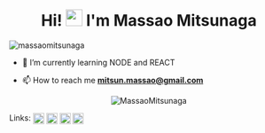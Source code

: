 <h1 align="center">Hi! <img src="https://raw.githubusercontent.com/kaueMarques/kaueMarques/master/hi.gif" width="30px"> I'm Massao Mitsunaga</h1>
<p align="left"> <img src="https://komarev.com/ghpvc/?username=massaomitsunaga" alt="massaomitsunaga" /> </p>

- 🌱 I’m currently learning NODE and REACT

- 📫 How to reach me **mitsun.massao@gmail.com**

<p align="center">
<img  src="https://github-readme-stats.vercel.app/api?username=massaomitsunaga&show_icons=true" alt="MassaoMitsunaga"/> 
</p>

<p align="left">
Links: <a href="https://www.linkedin.com/in/massaomitsunaga/" target="blank"><img align="center" src="https://cdn.jsdelivr.net/npm/simple-icons@3.0.1/icons/linkedin.svg" alt="massaomitsunaga" height="20" width="20" /></a>
 <a href="https://www.facebook.com/massao.mitsunaga/" target="blank"><img align="center" src="https://cdn.jsdelivr.net/npm/simple-icons@3.0.1/icons/facebook.svg" alt="massaomitsunaga" height="20" width="20" /></a>
<a href="https://www.instagram.com/massao_mitsunaga/" target="blank"><img align="center" src="https://cdn.jsdelivr.net/npm/simple-icons@3.0.1/icons/instagram.svg" alt="massaomitsunaga" height="20" width="20" /></a>
<a href="https://www.kaggle.com/massaomitsunaga" target="blank"><img align="center" src="https://cdn.jsdelivr.net/npm/simple-icons@3.0.1/icons/kaggle.svg" alt="massaomitsunaga" height="20" width="20" /></a>
</p>

<!--

Here are some ideas to get you started:

- 🔭 I’m currently working on ...
- 🌱 I’m currently learning ...
- 👯 I’m looking to collaborate on ...
- 🤔 I’m looking for help with ...
- 💬 Ask me about ...
- 📫 How to reach me: ...
- 😄 Pronouns: ...
- ⚡ Fun fact: ...
-->
